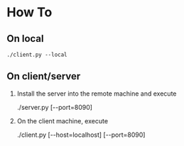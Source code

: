 How To
======

On local
----------
    ./client.py --local

On client/server
-------------------

1. Install the server into the remote machine and execute
	
	./server.py [--port=8090]

2. On the client machine, execute

	./client.py [--host=localhost] [--port=8090]
